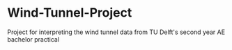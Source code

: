 # Wind-Tunnel-Project
Project for interpreting the wind tunnel data from TU Delft's second year AE bachelor practical
